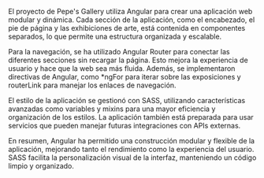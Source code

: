 El proyecto de Pepe's Gallery utiliza Angular para crear una aplicación web modular y dinámica. Cada sección de la aplicación, como el encabezado, el pie de página y las exhibiciones de arte, está contenida en componentes separados, lo que permite una estructura organizada y escalable.

Para la navegación, se ha utilizado Angular Router para conectar las diferentes secciones sin recargar la página. Esto mejora la experiencia de usuario y hace que la web sea más fluida. Además, se implementaron directivas de Angular, como *ngFor para iterar sobre las exposiciones y routerLink para manejar los enlaces de navegación.

El estilo de la aplicación se gestionó con SASS, utilizando características avanzadas como variables y mixins para una mayor eficiencia y organización de los estilos. La aplicación también está preparada para usar servicios que pueden manejar futuras integraciones con APIs externas.

En resumen, Angular ha permitido una construcción modular y flexible de la aplicación, mejorando tanto el rendimiento como la experiencia del usuario. SASS facilita la personalización visual de la interfaz, manteniendo un código limpio y organizado.
